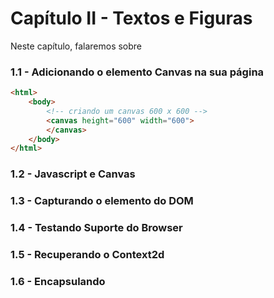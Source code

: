 # Capítulo II - Textos e Figuras

Neste capítulo, falaremos sobre 

### 1.1 - Adicionando o elemento Canvas na sua página

```html
<html>
	<body>
		<!-- criando um canvas 600 x 600 -->
		<canvas height="600" width="600">
		</canvas>
	</body>
</html>
```

### 1.2 - Javascript e Canvas

### 1.3 - Capturando o elemento do DOM

### 1.4 - Testando Suporte do Browser

### 1.5 - Recuperando o Context2d

### 1.6 - Encapsulando